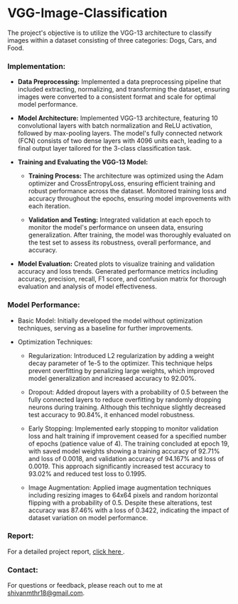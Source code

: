 # VGG-Image-Classification
The project's objective is to utilize the VGG-13 architecture to classify images within a dataset consisting of three categories: Dogs, Cars, and Food.

### Implementation:

- **Data Preprocessing:** Implemented a data preprocessing pipeline that included extracting, normalizing, and transforming the dataset, ensuring images were converted to a consistent format and scale for optimal model performance.

- **Model Architecture:** Implemented VGG-13 architecture, featuring 10 convolutional layers with batch normalization and ReLU activation, followed by max-pooling layers. The model's fully connected network (FCN) consists of two dense layers with 4096 units each, leading to a final output layer tailored for the 3-class classification task. 

- **Training and Evaluating the VGG-13 Model:**
  - **Training Process:** The architecture was optimized using the Adam optimizer and CrossEntropyLoss, ensuring efficient training and robust performance across the dataset. Monitored training loss and accuracy throughout the epochs, ensuring model improvements with each iteration.

  - **Validation and Testing:**  Integrated validation at each epoch to monitor the model's performance on unseen data, ensuring generalization. After training, the model was thoroughly evaluated on the test set to assess its robustness, overall performance, and accuracy.

- **Model Evaluation:** Created plots to visualize training and validation accuracy and loss trends. Generated performance metrics including accuracy, precision, recall, F1 score, and confusion matrix for thorough evaluation and analysis of model effectiveness.


### Model Performance:
- Basic Model: Initially developed the model without optimization techniques, serving as a baseline for further improvements.

- Optimization Techniques:

  - Regularization: Introduced L2 regularization by adding a weight decay parameter of 1e-5 to the optimizer. This technique helps prevent overfitting by penalizing large weights, which improved model generalization and increased accuracy to 92.00%.

  - Dropout: Added dropout layers with a probability of 0.5 between the fully connected layers to reduce overfitting by randomly dropping neurons during training. Although this technique slightly decreased test accuracy to 90.84%, it enhanced model robustness.

  - Early Stopping: Implemented early stopping to monitor validation loss and halt training if improvement ceased for a specified number of epochs (patience value of 4). The training concluded at epoch 19, with saved model weights showing a training accuracy of 92.71% and loss of 0.0018, and validation accuracy of 94.167% and loss of 0.0019. This approach significantly increased test accuracy to 93.02% and reduced test loss to 0.1995.

  - Image Augmentation: Applied image augmentation techniques including resizing images to 64x64 pixels and random horizontal flipping with a probability of 0.5. Despite these alterations, test accuracy was 87.46% with a loss of 0.3422, indicating the impact of dataset variation on model performance.

### Report:

For a detailed project report, <a href = "https://github.com/ShivanMathur/VGG-Image-Classification/blob/main/report.pdf" > click here </a>.

### Contact:
For questions or feedback, please reach out to me at [shivanmthr18@gmail.com](mailto:shivanmthr18@gmail.com).
